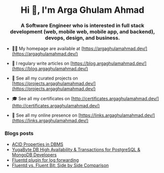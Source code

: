 <h1 align="center">Hi 👋, I'm Arga Ghulam Ahmad</h1>
<h3 align="center">A Software Engineer who is interested in full stack development (web, mobile web, mobile app, and backend), devops, design, and business.</h3>

- 👨‍💻 My homepage are available at [https://argaghulamahmad.dev/](https://argaghulamahmad.dev/)

- 📝 I regulary write articles on [https://blog.argaghulamahmad.dev/](https://blog.argaghulamahmad.dev/)

- 🚧 See all my curated projects on [https://projects.argaghulamahmad.dev/](https://projects.argaghulamahmad.dev/)

- 🎓 See all my certificates on [http://certificates.argaghulamahmad.dev/](http://certificates.argaghulamahmad.dev/)

- 🔗 See all my online presence on [https://links.argaghulamahmad.dev/](https://links.argaghulamahmad.dev/)

### Blogs posts
<!-- BLOG-POST-LIST:START -->
- [ACID Properties in DBMS](https://blog.argaghulamahmad.dev/2021/11/04/acid-properties-in-dbms/)
- [YugaByte DB High Availability & Transactions for PostgreSQL & MongoDB Developers](https://blog.argaghulamahmad.dev/2021/11/04/yugabyte-db-high-availability-transactions-for-postgresql-mongodb-developers/)
- [Fluentd plugin for log forwarding](https://blog.argaghulamahmad.dev/2021/11/04/fluentd-plugin-for-log-forwarding/)
- [Fluentd vs. Fluent Bit: Side by Side Comparison](https://blog.argaghulamahmad.dev/2021/11/04/fluentd-vs-fluent-bit-side-by-side-comparison/)
<!-- BLOG-POST-LIST:END -->
